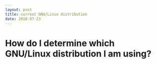 ```yaml
---
layout: post
title: current GNU/Linux distribution
date: 2018-07-23
---
```


# How do I determine which GNU/Linux distribution I am using?
